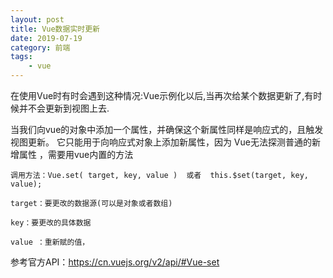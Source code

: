 ```yaml
---
layout: post
title: Vue数据实时更新
date: 2019-07-19  
category: 前端
tags: 
	- vue
---
```


在使用Vue时有时会遇到这种情况:Vue示例化以后,当再次给某个数据更新了,有时候并不会更新到视图上去.

<!-- more -->

当我们向vue的对象中添加一个属性，并确保这个新属性同样是响应式的，且触发视图更新。
它只能用于向响应式对象上添加新属性，因为 Vue无法探测普通的新增属性 ，需要用vue内置的方法


    调用方法：Vue.set( target, key, value )  或者  this.$set(target, key, value);

    target：要更改的数据源(可以是对象或者数组)

    key：要更改的具体数据

    value ：重新赋的值，

   参考官方API：<https://cn.vuejs.org/v2/api/#Vue-set>